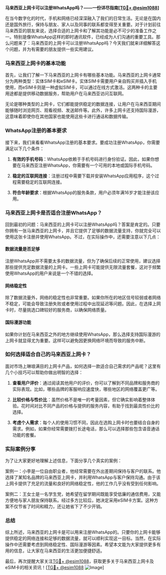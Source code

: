 **马来西亚上网卡可以注册WhatsApp吗？——一份详尽指南[[TG💪+ @esim1088](https://t.me/s/esim1088)]**

在当今数字化的时代，手机和网络已经深深融入了我们的日常生活。无论是在国内还是国外旅行，保持与朋友、家人以及同事的联系都变得至关重要。对于计划前往马来西亚的朋友来说，选择合适的上网卡和了解其功能是必不可少的准备工作之一。特别是像WhatsApp这样的即时通讯软件，已经成为人们沟通的重要工具。那么问题来了：马来西亚的上网卡可以注册WhatsApp吗？今天我们就来详细解答这个问题，并为有需要的朋友提供一些实用建议。

### 马来西亚上网卡的基本功能

首先，让我们了解一下马来西亚的上网卡有哪些基本功能。马来西亚的上网卡通常分为两种类型：实体SIM卡和eSIM卡。实体SIM卡需要用户亲自购买并插入手机使用，而eSIM卡则是一种虚拟SIM卡，可以通过在线方式激活。这两种卡的主要用途都是提供移动数据服务，帮助用户在马来西亚访问互联网。

无论是哪种类型的上网卡，它们都能提供稳定的数据连接，让用户在马来西亚期间能够随时浏览网页、观看视频、发送邮件等。此外，许多上网卡还支持国际漫游，这意味着即使你在其他国家也能使用这些卡进行通话和数据传输。

### WhatsApp注册的基本要求

接下来，我们来看看WhatsApp注册的基本要求。要成功注册WhatsApp，你需要满足以下几个条件：

1. **有效的手机号码**：WhatsApp依赖于手机号码进行身份验证。因此，如果你想要在马来西亚注册WhatsApp，你需要有一个可用的本地或国际手机号码。
   
2. **稳定的互联网连接**：注册过程中需要下载并安装WhatsApp应用程序，这个过程需要稳定的互联网连接。

3. **符合年龄要求**：根据WhatsApp的服务条款，用户必须年满16岁才能注册该应用。

### 马来西亚上网卡是否适合注册WhatsApp？

回到最初的问题：马来西亚的上网卡可以注册WhatsApp吗？答案是肯定的。只要你拥有一张马来西亚的上网卡，并且它提供了足够的数据流量支持，你就完全可以使用这张卡注册并使用WhatsApp。不过，在实际操作中，还需要注意以下几点：

#### 数据流量是否足够

注册WhatsApp并不需要太多的数据流量，但为了确保后续的正常使用，建议选择那些提供充足数据流量的上网卡。一些上网卡可能提供无限流量套餐，这对于频繁使用WhatsApp的用户来说是一个不错的选择。

#### 网络稳定性

除了数据流量外，网络的稳定性也非常重要。如果你所在的地区信号较弱或者网络不稳定，可能会导致注册失败或者使用过程中出现延迟等问题。因此，在选择上网卡时，尽量挑选口碑较好的服务商，以确保网络质量。

#### 国际漫游功能

如果你计划在马来西亚之外的地方继续使用WhatsApp，那么选择支持国际漫游的上网卡就显得尤为重要。这样可以避免因更换网络环境而导致的服务中断。

### 如何选择适合自己的马来西亚上网卡？

面对市场上琳琅满目的上网卡产品，如何选择一款适合自己需求的产品呢？这里有几个小技巧可以帮助你做出明智的选择：

1. **查看用户评价**：通过阅读其他用户的评价，你可以了解到不同品牌和服务商的实际表现。比如，哪些品牌的客服响应速度快，哪些地区的网络覆盖更广等。

2. **比较价格与性价比**：虽然价格不是唯一的考量因素，但它确实影响着整体体验。花时间对比不同产品的价格与提供的服务内容，有助于找到最具性价比的选择。

3. **考虑个人需求**：每个人的使用习惯不同，因此在选购上网卡时也要结合自身的需求。例如，如果你经常需要拨打长途电话，那么可以选择那些包含语音通话功能的套餐。

### 实际案例分享

为了让大家更好地理解上述信息，下面分享几个真实的案例：

案例一：小李是一位自由职业者，他经常需要在外出差期间保持与客户的联系。他选择了某知名品牌的马来西亚上网卡，并利用WhatsApp与客户保持沟通。由于该上网卡提供了充足的流量和良好的网络稳定性，他的工作几乎没有受到任何影响。

案例二：王女士是一名学生党，她希望在留学期间既能享受低廉的通信费用，又能方便地与家人朋友保持联系。经过多方比较后，她决定采用eSIM卡方案。这种方案不仅节省了时间和精力，还让她省下了不少开销。

### 总结

综上所述，马来西亚的上网卡是可以用来注册WhatsApp的。只要你的上网卡能够提供稳定的网络连接和足够的数据流量，就可以顺利实现这一目标。当然，在实际操作中还需要考虑到网络稳定性、国际漫游等因素。希望本文能为大家提供更多有用的信息，让大家在马来西亚的生活更加便捷舒适。

最后，再次提醒大家关注[TG💪+ @esim1088](https://t.me/s/esim1088)，获取更多关于马来西亚上网卡及eSIM卡的相关资讯！[[TG💪+ @esim1088](https://t.me/s/esim1088) ![Image](https://i.postimg.cc/4NQfJmqS/Snipaste-2025-05-13-00-14-12.png)]